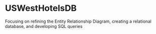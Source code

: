 # USWestHotelsDB
Focusing on refining the Entity Relationship Diagram, creating a relational database, and developing SQL queries
